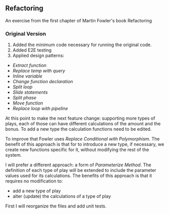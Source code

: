 
## Refactoring
An exercise from the first chapter of Martin Fowler's book Refactoring

### Original Version
1) Added the minimum code necessary for running the original code.
2) Added E2E testing
3) Applied design patterns:
* *Extract function*
* *Replace temp with query*
* *Inline variable*
* *Change function declaration*
* *Split loop*
* *Slide statements*
* *Split phase*
* *Move function*
* *Replace loop with pipeline*

 At this point to make the next feature change: supporting more types of plays,
 each of those can have different calculations of the amount and the bonus.
 To add a new type the calculation functions need to be edited.

 To improve that Fowler uses *Replace Conditional with Polymorphism*.
 The benefit of this approach is that for to introduce a new type, if necessary, 
 we create new functions specific for it, without modifying the rest of the system.

 I will prefer a different approach: a form of *Parameterize Method*. 
 The definition of each type of play will be extended to
 include the parameter values used for its calculations.
 The benefits of this approach is that it requires no modification to:
 * add a new type of play
 * alter (update) the calculations of a type of play

First I will reorganize the files and add unit tests.